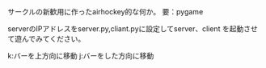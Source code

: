 サークルの新歓用に作ったairhockey的な何か。
要：pygame

serverのIPアドレスをserver.py,cliant.pyに設定してserver、client
を起動させて遊んでみてください。

k:バーを上方向に移動
j:バーをした方向に移動

